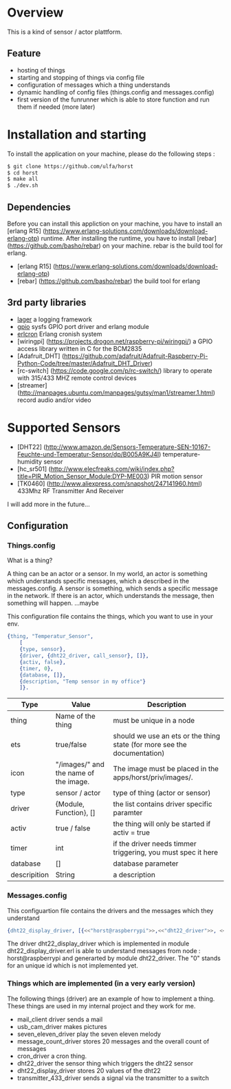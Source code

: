 # Overview

This is a kind of sensor / actor plattform. 

## Feature

* hosting of things
* starting and stopping of things via config file
* configuration of messages which a thing understands
* dynamic handling of config files (things.config and messages.config)
* first version of the funrunner which is able to store function and run them if needed (more later)

# Installation and starting

To install the application on your machine, please do the following steps :

```bash
$ git clone https://github.com/ulfa/horst 
$ cd horst
$ make all
$ ./dev.sh
```

## Dependencies

Before you can install this appliction on your machine, you have to install an [erlang R15] (https://www.erlang-solutions.com/downloads/download-erlang-otp) runtime. 
After installing the runtime, you have to install [rebar] (https://github.com/basho/rebar) on your machine. rebar is the build tool for erlang.

* [erlang R15] (https://www.erlang-solutions.com/downloads/download-erlang-otp)
* [rebar] (https://github.com/basho/rebar) the build tool for erlang

## 3rd party libraries

* [lager](https://github.com/basho/lager) a logging framework
* [gpio](https://github.com/Feuerlabs/gpio) sysfs GPIO port driver and erlang module
* [erlcron](https://github.com/erlware/erlcron.git) Erlang cronish system
* [wiringpi] (https://projects.drogon.net/raspberry-pi/wiringpi/) a GPIO access library written in C for the BCM2835
* [Adafruit_DHT] (https://github.com/adafruit/Adafruit-Raspberry-Pi-Python-Code/tree/master/Adafruit_DHT_Driver)
* [rc-switch] (https://code.google.com/p/rc-switch/) library to operate with 315/433 MHZ remote control devices
* [streamer] (http://manpages.ubuntu.com/manpages/gutsy/man1/streamer.1.html) record audio and/or video 

# Supported Sensors

* [DHT22] (http://www.amazon.de/Sensors-Temperature-SEN-10167-Feuchte-und-Temperatur-Sensor/dp/B005A9KJ4I) temperature-humidity sensor
* [hc_sr501] (http://www.elecfreaks.com/wiki/index.php?title=PIR_Motion_Sensor_Module:DYP-ME003) PIR motion sensor
* [TK0460] (http://www.aliexpress.com/snapshot/247141960.html) 433Mhz RF Transmitter And Receiver 

I will add more in the future...

## Configuration

### Things.config

What is a thing?

A thing can be an actor or a sensor. In my world, an actor is something which understands 
specific messages, which a described in the messages.config.
A sensor is something, which sends a specific message in the network. If there is an actor,
which understands the message, then something will happen. ...maybe

This configuration file contains the things, which you want to use in your env. 

```erlang
{thing, "Temperatur_Sensor",
	[
	{type, sensor},	 
	{driver, {dht22_driver, call_sensor}, []}, 
	{activ, false},
	{timer, 0},
	{database, []},
	{description, "Temp sensor in my office"}
	]}.
```
Type        | Value                       |Description
------------|-----------------------------|--------------------------------------------------------------
thing       | Name of the thing           | must be unique in a node
ets	      | true/false | should we use an ets or the thing state (for more see the documentation)
icon        | "/images/" and the name of the image.| The image must be placed in the apps/horst/priv/images/.  
type        | sensor / actor              | type of thing (actor or sensor)
driver      | {Module, Function}, []      | the list contains driver specific paramter
activ       | true / false                | the thing will only be started if activ = true
timer       | int                         | if the driver needs timmer triggering, you must spec it here
database    | []                          | database parameter
descripition| String                      | a description

### Messages.config

This configuartion file contains the drivers and the messages which they understand

```erlang
{dht22_display_driver, [{<<"horst@raspberrypi">>,<<"dht22_driver">>, <<"0">>}]}.
```

The driver dht22_display_driver which is implemented in module dht22_display_driver.erl is
able to understand messages from node : horst@raspberrypi and generarted by module  dht22_driver.
The "0" stands for an unique id which is not implemented yet.

### Things which are implemented (in a very early version)

The following things (driver) are an example of how to implement a thing.
These things are used in my internal project and they work for me.

* mail_client driver sends a mail 
* usb_cam_driver makes pictures 
* seven_eleven_driver play the seven eleven melody 
* message_count_driver stores 20 messages and the overall count of messages
* cron_driver a cron thing. 
* dht22_driver the sensor thing which triggers the dht22 sensor
* dht22_display_driver stores 20 values of the dht22 
* transmitter_433_driver sends a signal via the transmitter to a switch

